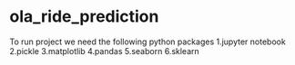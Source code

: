# ola_ride_prediction
To run project we need the following python packages 
1.jupyter notebook
2.pickle
3.matplotlib 
4.pandas 
5.seaborn
6.sklearn
